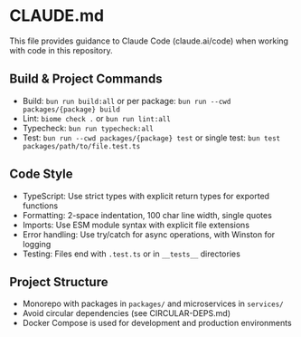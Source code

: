 # CLAUDE.md

This file provides guidance to Claude Code (claude.ai/code) when working with code in this repository.

## Build & Project Commands

- Build: `bun run build:all` or per package: `bun run --cwd packages/{package} build`
- Lint: `biome check .` or `bun run lint:all`
- Typecheck: `bun run typecheck:all`
- Test: `bun run --cwd packages/{package} test` or single test: `bun test packages/path/to/file.test.ts`

## Code Style

- TypeScript: Use strict types with explicit return types for exported functions
- Formatting: 2-space indentation, 100 char line width, single quotes
- Imports: Use ESM module syntax with explicit file extensions
- Error handling: Use try/catch for async operations, with Winston for logging
- Testing: Files end with `.test.ts` or in `__tests__` directories

## Project Structure

- Monorepo with packages in `packages/` and microservices in `services/`
- Avoid circular dependencies (see CIRCULAR-DEPS.md)
- Docker Compose is used for development and production environments
